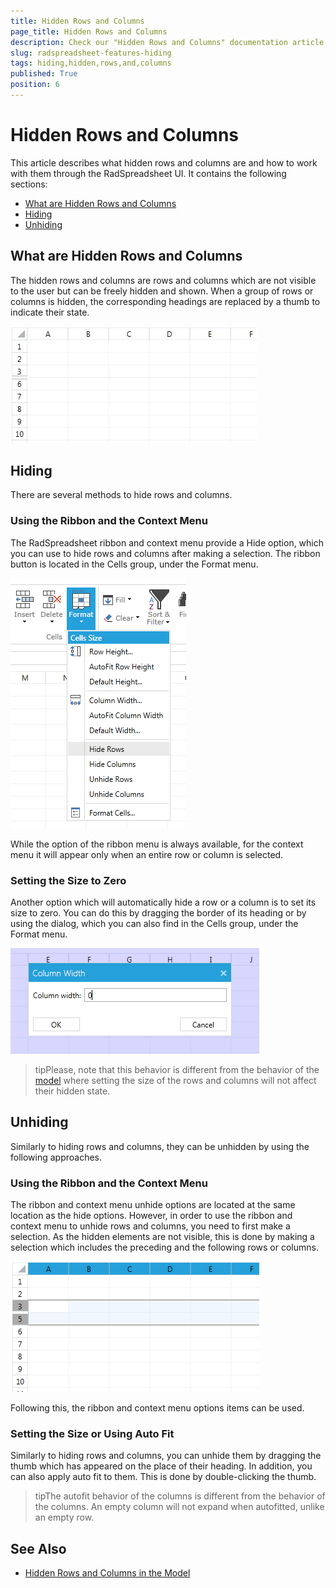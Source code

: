 ```yaml
---
title: Hidden Rows and Columns
page_title: Hidden Rows and Columns
description: Check our "Hidden Rows and Columns" documentation article for the RadSpreadsheet WPF control.
slug: radspreadsheet-features-hiding
tags: hiding,hidden,rows,and,columns
published: True
position: 6
---
```


# Hidden Rows and Columns


This article describes what hidden rows and columns are and how to work with them through the RadSpreadsheet UI. It contains the following sections:


* [What are Hidden Rows and Columns](#what-are-hidden-rows-and-columns)
* [Hiding](#hiding)
* [Unhiding](#unhiding)

## What are Hidden Rows and Columns

The hidden rows and columns are rows and columns which are not visible to the user but can be freely hidden and shown. When a group of rows or columns is hidden, the corresponding headings are replaced by a thumb to indicate their state.

![Rad Spreadsheet UI Hidden Rows and Columns 01](images/RadSpreadsheet_UI_Hidden_Rows_Columns_01.png)

## Hiding

There are several methods to hide rows and columns.

### Using the Ribbon and the Context Menu

The RadSpreadsheet ribbon and context menu provide a Hide option, which you can use to hide rows and columns after making a selection. The ribbon button is located in the Cells group, under the Format menu. 

![Rad Spreadsheet UI Hidden Rows and Columns 02](images/RadSpreadsheet_UI_Hidden_Rows_Columns_02.png)

While the option of the ribbon menu is always available, for the context menu it will appear only when an entire row or column is selected.

### Setting the Size to Zero

Another option which will automatically hide a row or a column is to set its size to zero. You can do this by dragging the border of its heading or by using the dialog, which you can also find in the Cells group, under the Format menu.

![Rad Spreadsheet UI Hidden Rows and Columns 03](images/RadSpreadsheet_UI_Hidden_Rows_Columns_03.png)

>tipPlease, note that this behavior is different from the behavior of the [model](https://docs.telerik.com/devtools/document-processing/libraries/radspreadprocessing/working-with-rows-and-columns/hidden-rows-columns) where setting the size of the rows and columns will not affect their hidden state. 

## Unhiding

Similarly to hiding rows and columns, they can be unhidden by using the following approaches.

### Using the Ribbon and the Context Menu

The ribbon and context menu unhide options are located at the same location as the hide options. However, in order to use the ribbon and context menu to unhide rows and columns, you need to first make a selection. As the hidden elements are not visible, this is done by making a selection which includes the preceding and the following rows or columns.

![Rad Spreadsheet UI Hidden Rows and Columns 03](images/RadSpreadsheet_UI_Hidden_Rows_Columns_04.png)

Following this, the ribbon and context menu options items can be used.

### Setting the Size or Using Auto Fit

Similarly to hiding rows and columns, you can unhide them by dragging the thumb which has appeared on the place of their heading. In addition, you can also apply auto fit to them. This is done by double-clicking the thumb.

>tipThe autofit behavior of the columns is different from the behavior of the columns. An empty column will not expand when autofitted, unlike an empty row.


## See Also
 * [Hidden Rows and Columns in the Model](https://docs.telerik.com/devtools/document-processing/libraries/radspreadprocessing/working-with-rows-and-columns/hidden-rows-columns)